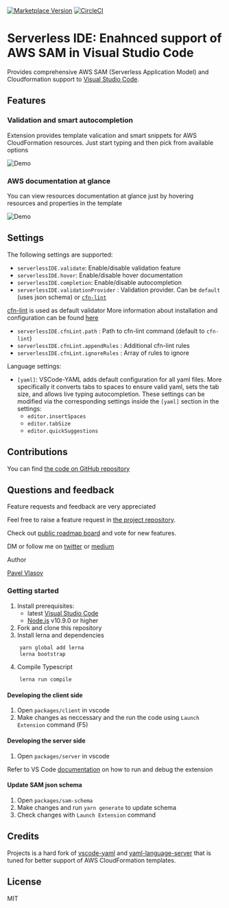 [![Marketplace Version](https://vsmarketplacebadge.apphb.com/version/ThreadHeap.serverless-ide-vscode.svg 'Current Release')](https://marketplace.visualstudio.com/items?itemName=ThreadHeap.serverless-ide-vscode)
[![CircleCI](https://circleci.com/gh/threadheap/serverless-ide-vscode.svg?style=shield)](https://circleci.com/gh/threadheap/serverless-ide-vscode)

# Serverless IDE: Enahnced support of AWS SAM in Visual Studio Code

Provides comprehensive AWS SAM (Serverless Application Model) and Cloudformation support to [Visual Studio Code](https://code.visualstudio.com/).

## Features

### Validation and smart autocompletion

Extension provides template valication and smart snippets for AWS CloudFormation resources.
Just start typing and then pick from available options

![Demo](https://raw.githubusercontent.com/threadheap/serverless-ide-vscode/master/packages/vscode/demo/autocomplete.gif)

### AWS documentation at glance

You can view resources documentation at glance just by hovering resources and properties
in the template

![Demo](https://raw.githubusercontent.com/threadheap/serverless-ide-vscode/master/packages/vscode/demo/documentation.gif)

## Settings

The following settings are supported:
-   `serverlessIDE.validate`: Enable/disable validation feature
-   `serverlessIDE.hover`: Enable/disable hover documentation
-   `serverlessIDE.completion`: Enable/disable autocompletion
-    `serverlessIDE.validationProvider` : Validation provider. Can be `default` (uses json schema) or [`cfn-lint`](https://github.com/aws-cloudformation/cfn-python-lint)

[cfn-lint](https://github.com/aws-cloudformation/cfn-python-lint) is used as default validator
More information about installation and configuration can be found [here](https://github.com/aws-cloudformation/cfn-python-lint)

-    `serverlessIDE.cfnLint.path` : Path to cfn-lint command (default to `cfn-lint`)
-    `serverlessIDE.cfnLint.appendRules` : Additional cfn-lint rules
-    `serverlessIDE.cfnLint.ignoreRules` : Array of rules to ignore

Language settings:

-   `[yaml]`: VSCode-YAML adds default configuration for all yaml files. More specifically it converts tabs to spaces to ensure valid yaml, sets the tab size, and allows live typing autocompletion. These settings can be modified via the corresponding settings inside the `[yaml]` section in the settings:
    -   `editor.insertSpaces`
    -   `editor.tabSize`
    -   `editor.quickSuggestions`

## Contributions

You can find [the code on GitHub repository](https://github.com/threadheap/serverless-ide-vscode)

## Questions and feedback

Feature requests and feedback are very appreciated

Feel free to raise a feature request in [the project repository](https://github.com/threadheap/serverless-ide-vscode/issues).

Check out [public roadmap board](https://github.com/threadheap/serverless-ide-vscode/projects/1?add_cards_query=is%3Aopen) and vote for new features.

DM or follow me on [twitter](https://twitter.com/pvl4sov) or [medium](https://medium.com/@pvlasov)

Author

[Pavel Vlasov](https://github.com/pavelvlasov)

### Getting started

1. Install prerequisites:
    - latest [Visual Studio Code](https://code.visualstudio.com/)
    - [Node.js](https://nodejs.org/) v10.9.0 or higher
2. Fork and clone this repository
3. Install lerna and dependencies

```sh
    yarn global add lerna
    lerna bootstrap
```

4. Compile Typescript

```sh
    lerna run compile
```

#### Developing the client side

1. Open `packages/client` in vscode
2. Make changes as neccessary and the run the code using `Launch Extension` command (F5)

#### Developing the server side

1. Open `packages/server` in vscode

Refer to VS Code [documentation](https://code.visualstudio.com/docs/extensions/debugging-extensions) on how to run and debug the extension

#### Update SAM json schema

1. Open `packages/sam-schema`
2. Make changes and run `yarn generate` to update schema
3. Check changes with `Launch Extension` command

## Credits

Projects is a hard fork of [vscode-yaml](https://github.com/redhat-developer/vscode-yaml)
and [yaml-language-server](https://github.com/redhat-developer/yaml-language-server) that is
tuned for better support of AWS CloudFormation templates.

## License

MIT
